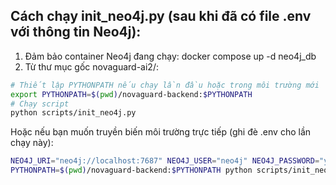 ## Cách chạy init_neo4j.py (sau khi đã có file .env với thông tin Neo4j):

1. Đảm bảo container Neo4j đang chạy: docker compose up -d neo4j_db
2. Từ thư mục gốc novaguard-ai2/:

```bash
# Thiết lập PYTHONPATH nếu chạy lần đầu hoặc trong môi trường mới
export PYTHONPATH=$(pwd)/novaguard-backend:$PYTHONPATH
# Chạy script
python scripts/init_neo4j.py
```

Hoặc nếu bạn muốn truyền biến môi trường trực tiếp (ghi đè .env cho lần chạy này):

```bash
NEO4J_URI="neo4j://localhost:7687" NEO4J_USER="neo4j" NEO4J_PASSWORD="yourStrongPassword" \
PYTHONPATH=$(pwd)/novaguard-backend:$PYTHONPATH python scripts/init_neo4j.py
```